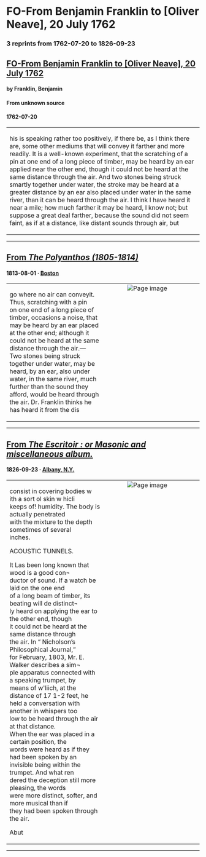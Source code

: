 
# FO-From Benjamin Franklin to [Oliver Neave], 20 July 1762

### 3 reprints from 1762-07-20 to 1826-09-23

## [FO-From Benjamin Franklin to [Oliver Neave], 20 July 1762](https://founders.archives.gov/documents/Franklin/01-10-02-0058)

#### by Franklin, Benjamin

#### From unknown source

#### 1762-07-20

<table style="width: 100%;"><tr><td style="width: 50%">

his is speaking rather too positively, if there be, as I think there are, some other mediums that will convey it farther and more readily. It is a well-known experiment, that the scratching of a pin at one end of a long piece of timber, may be heard by an ear applied near the other end, though it could not be heard at the same distance through the air. And two stones being struck smartly together under water, the stroke may be heard at a greater distance by an ear also placed under water in the same river, than it can be heard through the air. I think I have heard it near a mile; how much farther it may be heard, I know not; but suppose a great deal farther, because the sound did not seem faint, as if at a distance, like distant sounds through air, but
</td></tr></table>

---

## [From _The Polyanthos (1805-1814)_](https://archive.org/details/sim_polyanthos_1813-08_2/page/n16/mode/1up?view=theater)

#### 1813-08-01 &middot; [Boston](http://dbpedia.org/resource/Boston)

<table style="width: 100%;"><tr><td style="width: 50%">

  
go where no air can conveyit. Thus, scratching with a pin  
on one end of a long piece of timber, occasions a noise, that  
may be heard by an ear placed at the other end; although it  
could not be heard at the same distance through the air.—  
Two stones being struck together under water, may be  
heard, by an ear, also under water, in the same river, much  
further than the sound they afford, would be heard through  
the air. Dr. Franklin thinks he has heard it from the dis
</td><td style="width: 50%; max-height: 75%; margin: auto; display: block;">
<img alt="Page image" src="https://iiif.archive.org/iiif/sim_polyanthos_1813-08_2&#0036;16/pct:13.083832,50.188537,60.778443,14.441931/600,/0/default.jpg"/>
</td>
</tr></table>

---

## [From _The Escritoir : or Masonic and miscellaneous album._](https://archive.org/details/sim_escritoir-or-masonic-and-miscellaneous-album_1826-09-23_1_35/page/n2/mode/1up?view=theater)

#### 1826-09-23 &middot; [Albany, N.Y.](http://dbpedia.org/resource/Albany%2C_New_York)

<table style="width: 100%;"><tr><td style="width: 50%">

  
consist in covering bodies w ith a sort ol skin w hicli  
keeps of! humidity. The body is actually penetrated  
with the mixture to the depth sometimes of several  
inches.  
  
ACOUSTIC TUNNELS.  
  
It Las been long known that wood is a good con¬  
ductor of sound. If a watch be laid on the one end  
of a long beam of timber, its beating will de distinct¬  
ly heard on applying the ear to the other end, though  
it could not be heard at the same distance through  
the air. In “ Nicholson’s Philosophical Journal,”  
for February, 1803, Mr. E. Walker describes a sim¬  
ple apparatus connected with a speaking trumpet, by  
means of w&#x27;liich, at the distance of 17 1-2 feet, he  
held a conversation with another in whispers too  
low to be heard through the air at that distance.  
When the ear was placed in a certain position, the  
words were heard as if they had been spoken by an  
invisible being within the trumpet. And what ren  
dered the deception still more pleasing, the words  
were more distinct, softer, and more musical than if  
they had been spoken through the air.  
  
Abut
</td><td style="width: 50%; max-height: 75%; margin: auto; display: block;">
<img alt="Page image" src="https://iiif.archive.org/iiif/sim_escritoir-or-masonic-and-miscellaneous-album_1826-09-23_1_35&#0036;2/pct:4.926909,58.141054,26.394153,22.812364/,600/0/default.jpg"/>
</td>
</tr></table>

---

